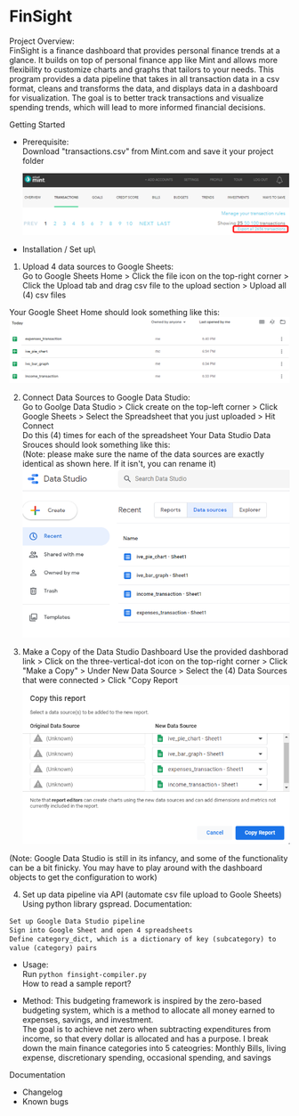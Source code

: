 # FinSight
Project Overview:\
FinSight is a finance dashboard that provides personal finance trends at a glance. It builds on top of personal finance app like Mint and allows more flexibility to customize charts and graphs that tailors to your needs.
This program provides a data pipeline that takes in all transaction data in a csv format, cleans and transforms the data, and displays data in a dashboard for visualization. The goal is to better track transactions and visualize spending trends, which will lead to more informed financial decisions.

Getting Started

  - Prerequisite:\
    Download "transactions.csv" from Mint.com and save it your project folder
    
    ![export transactions.csv](/images/export_transactions.PNG)
  
  - Installation / Set up\
  1. Upload 4 data sources to Google Sheets:\
  Go to Google Sheets Home > Click the file icon on the top-right corner > Click the Upload tab and drag csv file to the upload section > Upload all (4) csv files
<!--   ![click file icon](images/gsheets_open_file_picker.PNG)\ -->
<!--   ![upload file](images/gsheets_upload_file.png)\ -->
  Your Google Sheet Home should look something like this:\
  ![gsheets](images/gsheets_files.PNG)
  
 2. Connect Data Sources to Google Data Studio:\
  Go to Goolge Data Studio > Click create on the top-left corner > Click Google Sheets > Select the Spreadsheet that you just uploaded > Hit Connect\
  Do this (4) times for each of the spreadsheet
  Your Data Studio Data Srouces should look something like this:\
  (Note: please make sure the name of the data sources are exactly identical as shown here. If it isn't, you can rename it)\
  ![gstudio](images/gstudio_files.PNG)
  
  3. Make a Copy of the Data Studio Dashboard
  Use the provided dashborad link > Click on the three-vertical-dot icon on the top-right corner > Click "Make a Copy" > Under New 
  Data Source > Select the (4) Data Sources that were connected > Click "Copy Report
  ![gstudio](images/gstudio_copy_report.PNG)
  
  (Note: Google Data Studio is still in its infancy, and some of the functionality can be a bit finicky. You may have to play around with the dashboard objects to get the configuration to work)
  
  4. Set up data pipeline via API (automate csv file upload to Goole Sheets)
  Using python library gspread. Documentation:
  
 
    Set up Google Data Studio pipeline
    Sign into Google Sheet and open 4 spreadsheets
    Define category_dict, which is a dictionary of key (subcategory) to value (category) pairs
<!--   </details>   -->
  
  - Usage:\
    Run ```python finsight-compiler.py```\
    How to read a sample report?
    
  - Method:
    This budgeting framework is inspired by the zero-based budgeting system, which is a method to allocate all money earned to expenses, savings, and investment.\
    The goal is to achieve net zero when subtracting expenditures from income, so that every dollar is allocated and has a purpose.
    I break down the main finance categories into 5 cateogries: Monthly Bills, living expense, discretionary spending, occasional spending, and savings    

Documentation
  - Changelog
  - Known bugs





